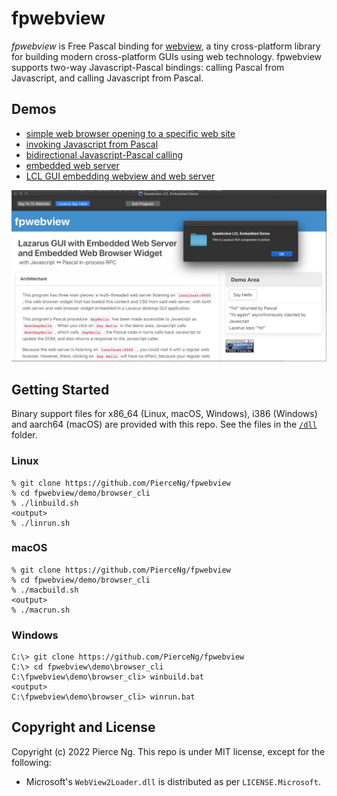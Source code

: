 # fpwebview

*fpwebview* is Free Pascal binding for [webview](https://github.com/webview/webview),
a tiny cross-platform library for building modern cross-platform GUIs using web technology.
fpwebview supports two-way Javascript-Pascal bindings: calling Pascal from Javascript,
and calling Javascript from Pascal.

## Demos

- [simple web browser opening to a specific web site](/demo/browser_cli)
- [invoking Javascript from Pascal](/demo/js_eval)
- [bidirectional Javascript-Pascal calling](/demo/js_bidir)
- [embedded web server](/demo/webserv)
- [LCL GUI embedding webview and web server](/demo/lclembed)

![LCL GUI embedding](/screenshot/cocoawebview.jpg?raw=true "fpwebview LCL GUI")

## Getting Started

Binary support files for x86_64 (Linux, macOS, Windows), i386 (Windows) and aarch64 (macOS)
are provided with this repo. See the files in the [```/dll```](/dll) folder.

### Linux

```
% git clone https://github.com/PierceNg/fpwebview
% cd fpwebview/demo/browser_cli
% ./linbuild.sh
<output>
% ./linrun.sh
```

### macOS

```
% git clone https://github.com/PierceNg/fpwebview
% cd fpwebview/demo/browser_cli
% ./macbuild.sh
<output>
% ./macrun.sh
```

### Windows

```
C:\> git clone https://github.com/PierceNg/fpwebview
C:\> cd fpwebview\demo\browser_cli
C:\fpwebview\demo\browser_cli> winbuild.bat
<output>
C:\fpwebview\demo\browser_cli> winrun.bat
```

## Copyright and License

Copyright (c) 2022 Pierce Ng. This repo is under MIT license, except for the following:

- Microsoft's ```WebView2Loader.dll``` is distributed as per ```LICENSE.Microsoft```.

